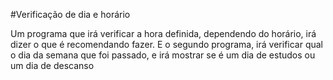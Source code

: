 #Verificação de dia e horário

Um programa que irá verificar a hora definida, dependendo do horário, irá dizer o que é recomendando fazer. E o segundo programa, irá verificar qual o dia da semana que foi passado, e irá mostrar se é um dia de estudos ou um dia de descanso